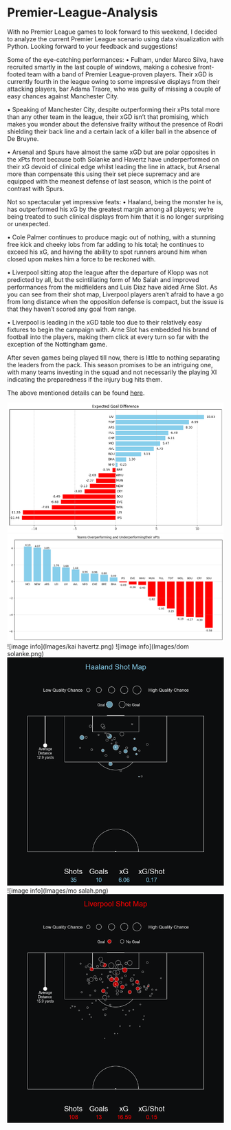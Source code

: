 # Premier-League-Analysis

With no Premier League games to look forward to this weekend, I decided to analyze the current Premier League scenario using data visualization with Python. Looking forward to your feedback and suggestions!

Some of the eye-catching performances:
• Fulham, under Marco Silva, have recruited smartly in the last couple of windows, making a cohesive front-footed team with a band of Premier League-proven players. Their xGD is currently fourth in the league owing to some impressive displays from their attacking players, bar Adama Traore, who was guilty of missing a couple of easy chances against Manchester City.

• Speaking of Manchester City, despite outperforming their xPts total more than any other team in the league, their xGD isn’t that promising, which makes you wonder about the defensive frailty without the presence of Rodri shielding their back line and a certain lack of a killer ball in the absence of De Bruyne.

• Arsenal and Spurs have almost the same xGD but are polar opposites in the xPts front because both Solanke and Havertz have underperformed on their xG devoid of clinical edge whilst leading the line in attack, but Arsenal more than compensate this using their set piece supremacy and are equipped with the meanest defense of last season, which is the point of contrast with Spurs.

Not so spectacular yet impressive feats:
• Haaland, being the monster he is, has outperformed his xG by the greatest margin among all players; we’re being treated to such clinical displays from him that it is no longer surprising or unexpected.

• Cole Palmer continues to produce magic out of nothing, with a stunning free kick and cheeky lobs from far adding to his total; he continues to exceed his xG, and having the ability to spot runners around him when closed upon makes him a force to be reckoned with.

• Liverpool sitting atop the league after the departure of Klopp was not predicted by all, but the scintillating form of Mo Salah and improved performances from the midfielders and Luis Diaz have aided Arne Slot. As you can see from their shot map, Liverpool players aren’t afraid to have a go from long distance when the opposition defense is compact, but the issue is that they haven’t scored any goal from range.

• Liverpool is leading in the xGD table too due to their relatively easy fixtures to begin the campaign with. Arne Slot has embedded his brand of football into the players, making them click at every turn so far with the exception of the Nottingham game. 

After seven games being played till now, there is little to nothing separating the leaders from the pack. This season promises to be an intriguing one, with many teams investing in the squad and not necessarily the playing XI indicating the preparedness if the injury bug hits them.

The above mentioned details can be found [here](https://www.linkedin.com/posts/anoosh-solayappan_with-no-premier-league-games-to-look-forward-activity-7251221509468233729-kOXA?utm_source=share&utm_medium=member_desktop).

![image info](Images/xGD.png)
![image info](Images/xPts.png)
![image info](Images/kai havertz.png)
![image info](Images/dom solanke.png)
![image info](Images/haaland.png)
![image info](Images/mo salah.png)
![image info](Images/Liverpool.png)
